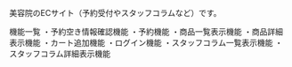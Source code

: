 美容院のECサイト（予約受付やスタッフコラムなど）です。

機能一覧
・予約空き情報確認機能
・予約機能
・商品一覧表示機能
・商品詳細表示機能
・カート追加機能
・ログイン機能
・スタッフコラム一覧表示機能
・スタッフコラム詳細表示機能
